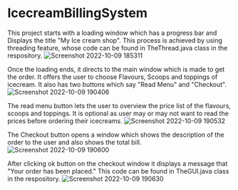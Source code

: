 # IcecreamBillingSystem

This project starts with a loading window which has a progress bar and Displays the title "My Ice cream shop". This process is achieved by using threading feature, whose code can be found in TheThread.java class in the respository.
![Screenshot 2022-10-09 185311](https://user-images.githubusercontent.com/108724596/194760944-dbdc2106-dbd6-47f1-849d-943f6bd549f8.jpg)


Once the loading ends, it directs to the main window which is made to get the order. It offers the user to choose Flavours, Scoops and toppings of icecream. It also has two buttons which say "Read Menu" and "Checkout". 
![Screenshot 2022-10-09 190406](https://user-images.githubusercontent.com/108724596/194761379-14fd7dca-2011-4d8c-ae62-a50c1ecffef2.jpg)


The read menu button lets the user to overview the price list of the flavours, scoops and toppings. It is optional as user may or may not want to read the prices before ordering their icecreams. 
![Screenshot 2022-10-09 190532](https://user-images.githubusercontent.com/108724596/194761395-a046dc23-580c-479f-a6a2-da64576a18ef.jpg)


The Checkout button opens a window which shows the description of the order to the user and also shows the total bill. 
![Screenshot 2022-10-09 190600](https://user-images.githubusercontent.com/108724596/194761425-1786166b-74d3-478c-bd46-f589bcb80f50.jpg)

After clicking ok button on the checkout window it displays a message that "Your order has been placed."
This code can be found in TheGUI.java class in the respository.
![Screenshot 2022-10-09 190630](https://user-images.githubusercontent.com/108724596/194761467-5f0e7c33-a7c5-4e9d-a8b4-acecc730b9ac.jpg)






